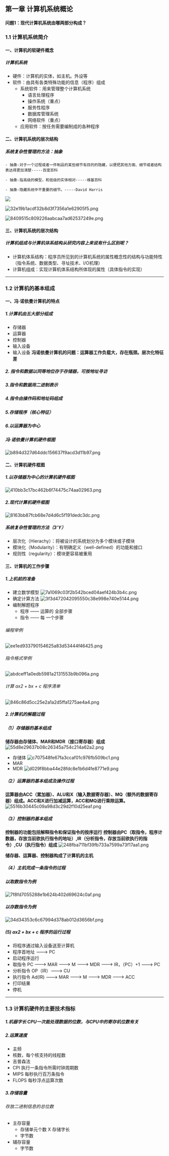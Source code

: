 ## 第一章 计算机系统概论


#### 问题1：现代计算机系统由哪两部分构成？


### 1.1 计算机系统简介
#### 一、计算机的软硬件概念
##### 计算机系统
- 硬件：计算机的实体，如主机。外设等
- 软件：由具有各类特殊功能的信息（程序）组成
   - 系统软件：用来管理整个计算机系统
     - 语言处理程序
     - 操作系统（重点）
     - 服务性程序
     - 数据库管理系统
     - 网络软件（重点）
   - 应用软件：按任务需要编制成的各种程序
#### 二、计算机系统的层次结构
##### 系统复杂性管理的方法：抽象
  
    - 抽象-对于一个过程或者一件制品的某些细节有目的的隐藏，以便把其他方面、细节或者结构表达得更加清楚-----百度百科

    - 抽象-指高级的模型，和低级的实体相对-----维基百科

    - 抽象-隐藏系统中不重要的细节。-----David Harris

![](./images/Image.png)

![32e19b1acdf32b8d3f7356a1e62905f5.png](en-resource://database/752:1)

![8409515c809226aabcaa7ad62537249e.png](en-resource://database/754:1)

#### 三、计算机系统的层次结构
##### 计算机组成与计算机体系结构从研究内容上来说有什么区别呢？
- 计算机体系结构：程序员所见到的计算机系统的属性概念性的结构与功能特性（指令系统、数据类型、寻址技术、I/O机理）
- 计算机组成：实现计算机体系结构所体现的属性（具体指令的实现）
***
### 1.2 计算机的基本组成
#### 一、冯·诺依曼计算机的特点
##### 1.计算机由五大部分组成
- 存储器
- 运算器
- 控制器
- 输入设备
- 输入设备
**冯诺依曼计算机的问题：运算器工作负载大，存在瓶颈。层次化特征差**
##### 2. 指令和数据以同等地位存于存储器，可按地址寻访
##### 3.指令和数据用二进制表示
##### 4.指令由操作码和地址码组成
##### 5.存储程序（核心特征）
##### 6.以运算器为中心

##### 冯·诺依曼计算机硬件框图
![b894d327d64ddc156637f9acd3d11b97.png](en-resource://database/758:1)
#### 二、计算机硬件框图
##### 1.以存储器为中心的计算机硬件框图
![410bb3c17bc462b6f74475c74aa02963.png](en-resource://database/760:1)
##### 2.现代计算机硬件框图
![8163bb87fcb68e7d4d6c5f191dedc3dc.png](en-resource://database/762:1)
##### 系统复杂性管理的方法（3’Y）
- 层次化（Hierachy）：将被设计的系统划分为多个模块或子模块
- 模块化（Modularity）：有明确定义（well-defined）的功能和接口
- 规则性（regularity）：模块更容易被重用

#### 三、计算机的工作步骤
##### 1.上机前的准备
- 建立数学模型 
![7a1069c03f2b542bced04aef424b3b4c.png](en-resource://database/764:1)
- 确定计算方法
![3f3d472042095550c38e998e740e5144.png](en-resource://database/766:1)
- 编制解题程序
    - 程序 —— 运算的 全部步骤
    - 指令 —— 每 一个步骤
###### 编程举例
![ee1ed933790154625a83d53444f46425.png](en-resource://database/768:1)
###### 指令格式举例
![abdceff1a0edb5981a2131553b9b096a.png](en-resource://database/770:1)
###### 计算 ax2 + bx + c 程序清单
![846c86d5cc25e2a1a2d5ffa1275ae4a4.png](en-resource://database/772:1)

##### 2.计算机的解题过程
##### （1）存储器的基本组成
**储存器由存储体、MAR和MDR（接口寄存器）组成**
![55d8e29637b08c26345a754c214a62a2.png](en-resource://database/774:1)
- 存储体
![c707548fe67fa3ccaf01c976fb509bc1.png](en-resource://database/776:1)
- MAR
- MDR
![d029f8bba44e28fdc8e1b6d4fe8771e9.png](en-resource://database/778:1)
##### （2）运算器的基本组成及操作过程
**运算器由ACC（累加器）、ALU和X（输入数据寄存器）、MQ（额外的数据寄存器）组成。ACC和X进行加减运算，ACC和MQ进行乘除运算。**
![5516b30445c09a98d3c29d2f10d25eaf.png](en-resource://database/780:1)
##### （3）控制器的基本组成
**控制器的功能包括解释指令和保证指令的按序运行**
**控制器由PC（取指令，程序计数器，存放当前欲执行指令的地址）,IR（分析指令，存放当前欲执行的指令）,CU（执行指令）组成**
![248fba711bf39fb733a7599a73f17aa1.png](en-resource://database/782:1)

**储存器、运算器、控制器构成了计算机的主机**
##### （4）主机完成一条指令的过程
##### 以取数指令为例
![7f8fd7055288e1b624b402d69624c0af.png](en-resource://database/784:1)
##### 以存数指令为例
![34d34353c6c67994d378ab012d3656bf.png](en-resource://database/786:1)
##### (5) ax2 + bx + c 程序的运行过程
- 将程序通过输入设备送至计算机
- 程序首地址 ---> PC
- 启动程序运行
- 取指令 PC ---> MAR ---> M ---> MDR ---> IR，（PC）+1 ---> PC
- 分析指令 OP（IR）---> CU
- 执行指令 Ad(IR) ---> MAR ---> M ---> MDR ---> ACC
- 打印结果
- 停机
***
### 1.3 计算机硬件的主要技术指标
##### 1.机器字长 CPU一次能处理数据的位数，与CPU中的寄存机位数有关
##### 2.运算速度
- 主频
- 核数，每个核支持的线程数
- 吉普森法
- CPI 执行一条指令所需时钟周期数
- MIPS 每秒执行百万条指令
- FLOPS 每秒浮点运算次数
##### 3.存储容量
###### 存放二进制信息的总位数
- 主存容量
    - 存储单元个数 X 存储字长
    - 字节数
- 辅存容量
    - 字节数
